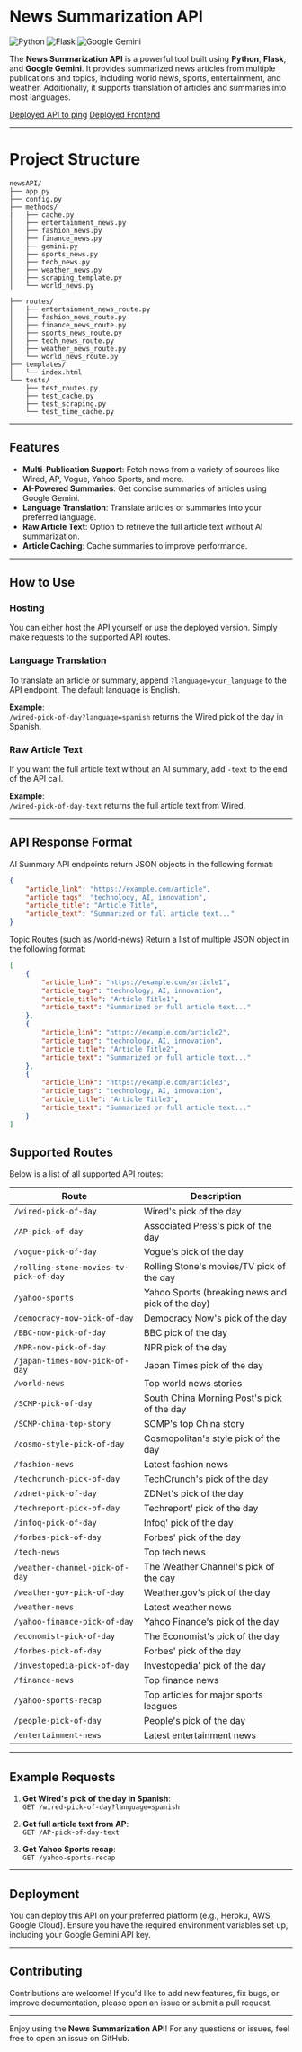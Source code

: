 # News Summarization API

![Python](https://img.shields.io/badge/Python-3.8%2B-blue)
![Flask](https://img.shields.io/badge/Flask-2.0%2B-green)
![Google Gemini](https://img.shields.io/badge/Google%20Gemini-API-orange)

The **News Summarization API** is a powerful tool built using **Python**, **Flask**, and **Google Gemini**. It provides summarized news articles from multiple publications and topics, including world news, sports, entertainment, and weather. Additionally, it supports translation of articles and summaries into most languages.

[Deployed API to ping](https://newsapi-r8fr.onrender.com/)
[Deployed Frontend](https://recap-nine.vercel.app/)

---

# Project Structure
```tree
newsAPI/
├── app.py
├── config.py
├── methods/
|   ├── cache.py
│   ├── entertainment_news.py
│   ├── fashion_news.py
│   ├── finance_news.py
│   ├── gemini.py
│   ├── sports_news.py
│   ├── tech_news.py
│   ├── weather_news.py
│   ├── scraping_template.py
│   └── world_news.py

├── routes/
│   ├── entertainment_news_route.py
│   ├── fashion_news_route.py
│   ├── finance_news_route.py
│   ├── sports_news_route.py
│   ├── tech_news_route.py
│   ├── weather_news_route.py
│   └── world_news_route.py
├── templates/
│   └── index.html
└── tests/
    ├── test_routes.py
    ├── test_cache.py
    ├── test_scraping.py
    └── test_time_cache.py
```
---

## Features

- **Multi-Publication Support**: Fetch news from a variety of sources like Wired, AP, Vogue, Yahoo Sports, and more.
- **AI-Powered Summaries**: Get concise summaries of articles using Google Gemini.
- **Language Translation**: Translate articles or summaries into your preferred language.
- **Raw Article Text**: Option to retrieve the full article text without AI summarization.
- **Article Caching**: Cache summaries to improve performance.

---

## How to Use

### Hosting
You can either host the API yourself or use the deployed version. Simply make requests to the supported API routes.

### Language Translation
To translate an article or summary, append `?language=your_language` to the API endpoint. The default language is English.

**Example**:  
`/wired-pick-of-day?language=spanish` returns the Wired pick of the day in Spanish.

### Raw Article Text
If you want the full article text without an AI summary, add `-text` to the end of the API call.

**Example**:  
`/wired-pick-of-day-text` returns the full article text from Wired.

---

## API Response Format

AI Summary API endpoints return JSON objects in the following format:

```json
{
    "article_link": "https://example.com/article",
    "article_tags": "technology, AI, innovation",
    "article_title": "Article Title",
    "article_text": "Summarized or full article text..."
}
```

Topic Routes (such as /world-news) Return a list of multiple JSON object in the following format:

```json
[
    {
        "article_link": "https://example.com/article1",
        "article_tags": "technology, AI, innovation",
        "article_title": "Article Title1",
        "article_text": "Summarized or full article text..."
    },
    {
        "article_link": "https://example.com/article2",
        "article_tags": "technology, AI, innovation",
        "article_title": "Article Title2",
        "article_text": "Summarized or full article text..."
    },
    {
        "article_link": "https://example.com/article3",
        "article_tags": "technology, AI, innovation",
        "article_title": "Article Title3",
        "article_text": "Summarized or full article text..."
    }
]
```

## Supported Routes

Below is a list of all supported API routes:

| Route                                      | Description                                      |
|--------------------------------------------|--------------------------------------------------|
| `/wired-pick-of-day`                       | Wired's pick of the day                          |
| `/AP-pick-of-day`                          | Associated Press's pick of the day               |
| `/vogue-pick-of-day`                       | Vogue's pick of the day                          |
| `/rolling-stone-movies-tv-pick-of-day`     | Rolling Stone's movies/TV pick of the day        |
| `/yahoo-sports`                            | Yahoo Sports (breaking news and pick of the day) |
| `/democracy-now-pick-of-day`               | Democracy Now's pick of the day                  |
| `/BBC-now-pick-of-day`                     | BBC pick of the day                              |
| `/NPR-now-pick-of-day`                     | NPR pick of the day                              |
| `/japan-times-now-pick-of-day`             | Japan Times pick of the day                      |
| `/world-news`                              | Top world news stories                           |
| `/SCMP-pick-of-day`                        | South China Morning Post's pick of the day       |
| `/SCMP-china-top-story`                    | SCMP's top China story                           |
| `/cosmo-style-pick-of-day`                 | Cosmopolitan's style pick of the day             |
| `/fashion-news`                            | Latest fashion news                              |
| `/techcrunch-pick-of-day`                  | TechCrunch's pick of the day                     |
| `/zdnet-pick-of-day`                       | ZDNet's pick of the day                          |
| `/techreport-pick-of-day`                  | Techreport' pick of the day                      |
| `/infoq-pick-of-day`                       | Infoq' pick of the day                           |
| `/forbes-pick-of-day`                      | Forbes' pick of the day                          |
| `/tech-news`                               | Top tech news                                    |
| `/weather-channel-pick-of-day`             | The Weather Channel's pick of the day            |
| `/weather-gov-pick-of-day`                 | Weather.gov's pick of the day                    |
| `/weather-news`                            | Latest weather news                              |
| `/yahoo-finance-pick-of-day`               | Yahoo Finance's pick of the day                  |
| `/economist-pick-of-day`                   | The Economist's pick of the day                  |
| `/forbes-pick-of-day`                      | Forbes' pick of the day                          |
| `/investopedia-pick-of-day`                | Investopedia' pick of the day                    |
| `/finance-news`                            | Top finance news                                 |
| `/yahoo-sports-recap`                      | Top articles for major sports leagues            |
| `/people-pick-of-day`                      | People's pick of the day                         |
| `/entertainment-news`                      | Latest entertainment news                        |

---

## Example Requests

1. **Get Wired's pick of the day in Spanish**:  
   `GET /wired-pick-of-day?language=spanish`

2. **Get full article text from AP**:  
   `GET /AP-pick-of-day-text`

3. **Get Yahoo Sports recap**:  
   `GET /yahoo-sports-recap`

---

## Deployment

You can deploy this API on your preferred platform (e.g., Heroku, AWS, Google Cloud). Ensure you have the required environment variables set up, including your Google Gemini API key.

---

## Contributing

Contributions are welcome! If you'd like to add new features, fix bugs, or improve documentation, please open an issue or submit a pull request.

---

Enjoy using the **News Summarization API**! For any questions or issues, feel free to open an issue on GitHub.
